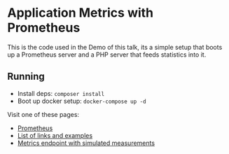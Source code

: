# Application Metrics with Prometheus

This is the code used in the Demo of this talk, its a simple setup that boots up a Prometheus server and a PHP server 
that feeds statistics into it.

## Running

- Install deps: `composer install`
- Boot up docker setup: `docker-compose up -d`

Visit one of these pages:

- [Prometheus](http://localhost:9090)
- [List of links and examples](http://localhost:8180/index)
- [Metrics endpoint with simulated measurements](http://localhost:8180/) 
